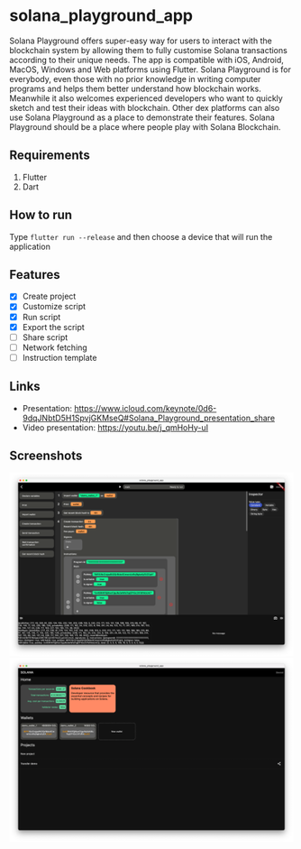 # solana_playground_app

Solana Playground offers super-easy way for users to interact with the blockchain system by allowing them to fully customise Solana transactions according to their unique needs. The app is compatible with iOS, Android, MacOS, Windows and Web platforms using Flutter. Solana Playground is for everybody, even those with no prior knowledge in writing computer programs and helps them better understand how blockchain works. Meanwhile it also welcomes experienced developers who want to quickly sketch and test their ideas with blockchain. Other dex platforms can also use Solana Playground as a place to demonstrate their features. Solana Playground should be a place where people play with Solana Blockchain.

## Requirements

1. Flutter
2. Dart

## How to run

Type `flutter run --release` and then choose a device that will run the application

## Features
- [x] Create project
- [x] Customize script
- [x] Run script
- [x] Export the script
- [ ] Share script
- [ ] Network fetching
- [ ] Instruction template

## Links
- Presentation: https://www.icloud.com/keynote/0d6-9dqJNbtD5H1SpvjGKMseQ#Solana_Playground_presentation_share
- Video presentation: https://youtu.be/j_qmHoHy-uI

## Screenshots

![Screenshot1](./docs/screenshot-1.png)
![Screenshot1](./docs/screenshot-2.png)
